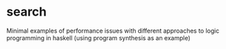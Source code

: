 # search
Minimal examples of performance issues with different approaches to logic
programming in haskell
(using program synthesis as an example)

